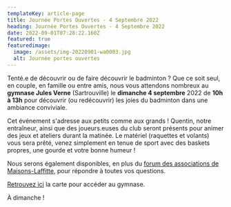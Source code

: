 ```yaml
---
templateKey: article-page
title: Journée Portes Ouvertes - 4 Septembre 2022
heading: Journée Portes Ouvertes - 4 Septembre 2022
date: 2022-09-01T07:28:22.160Z
featured: true
featuredimage:
  image: /assets/img-20220901-wa0003.jpg
  alt: Journée portes ouvertes
---
```

Tenté.e de découvrir ou de faire découvrir le badminton ? Que ce soit seul, en couple, en famille ou entre amis, nous vous attendons nombreux au **gymnase Jules Verne** (Sartrouville) le **dimanche 4 septembre** 2022 de **10h à 13h** pour découvrir (ou redécouvrir) les joies du badminton dans une ambiance conviviale.

Cet événement s'adresse aux petits comme aux grands ! Quentin, notre entraîneur, ainsi que des joueurs.euses du club seront présents pour animer des jeux et ateliers durant la matinée. Le matériel (raquettes et volants) vous sera prêté, venez simplement en tenue de sport avec des baskets propres, une gourde et votre bonne humeur !

Nous serons également disponibles, en plus du [forum des associations de Maisons-Laffitte](https://badml.com/articles/2022-07-20-forum-des-associations-3-septembre-2022/), pour répondre à toutes vos questions.

[Retrouvez ici](https://badml.com/infos-pratiques/acces-horaires) la carte pour accéder au gymnase.

À dimanche !